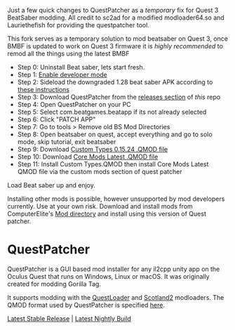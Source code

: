 Just a few quick changes to QuestPatcher as a *temporary* fix for Quest 3 BeatSaber modding. All credit to sc2ad for a modified modloader64.so and Lauriethefish for providing the questpatcher tool. 

This fork serves as a temporary solution to mod beatsaber on Quest 3, once BMBF is updated to work on Quest 3 firmware it is *highly recommended* to remod all the things using the latest BMBF

- Step 0: Uninstall Beat saber, lets start fresh.
- Step 1: [Enable developer mode](https://bsmg.wiki/quest-modding.html )
- Step 2: Sideload the downgraded 1.28 beat saber APK according to [these instructions](https://bsmg.wiki/quest-modding-bmbf.html#downgrading-beat-saber)
- Step 3: Download QuestPatcher from the [releases section](https://github.com/timfenton/QuestPatcher/releases) of *this* repo
- Step 4: Open QuestPatcher on your PC
- Step 5: Select com.beatgames.beatapp if its not already selected
- Step 6: Click "PATCH APP"
- Step 7: Go to tools > Remove old BS Mod Directories
- Step 8: Open beatsaber on quest, accept everything and go to solo mode, skip tutorial, exit beatsaber
- Step 9: Download [Custom Types 0.15.24 .QMOD file](https://github.com/sc2ad/Il2CppQuestTypePatching/releases/tag/v0.15.24)
- Step 10: Download [Core Mods Latest .QMOD file](https://oculusdb.rui2015.me/api/coremodsdownload/1.28.0_4124311467.qmod)
- Step 11: Install Custom Types.QMOD then install Core Mods Latest QMOD file via the custom mods section of quest patcher

Load Beat saber up and enjoy. 

Installing other mods is possible, however unsupported by mod developers currently. Use at your own risk. 
Download and install mods from ComputerElite's [Mod directory](https://computerelite.github.io/tools/Beat_Saber/questmods.html) and install using this version of Quest patcher.

# QuestPatcher

QuestPatcher is a GUI based mod installer for any il2cpp unity app on the Oculus Quest that runs on Windows, Linux or macOS.
It was originally created for modding Gorilla Tag.

It supports modding with the [QuestLoader](https://github.com/sc2ad/QuestLoader/) and [Scotland2](https://github.com/sc2ad/Scotland2) modloaders.
The QMOD format used by QuestPatcher is specified [here](https://github.com/Lauriethefish/QuestPatcher.QMod/tree/main/SPECIFICATION.md).

[Latest Stable Release](https://github.com/Lauriethefish/QuestPatcher/releases/latest) | [Latest Nightly Build](https://nightly.link/Lauriethefish/QuestPatcher/workflows/standalone/main)
